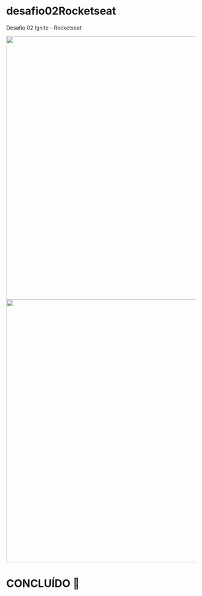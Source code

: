 # desafio02Rocketseat
Desafio 02 Ignite - Rocketseat

<div align="center">
<img src="https://user-images.githubusercontent.com/39568251/158174050-b1e37d88-2a7b-4944-9468-eda8fc960442.png" width="700px" />
</div>

<div align="center">
<img src="https://user-images.githubusercontent.com/39568251/158174057-5f6ccd18-63ee-4d3e-8504-221fc18a80a1.png" width="700px" />
</div>


# CONCLUÍDO 🤙
